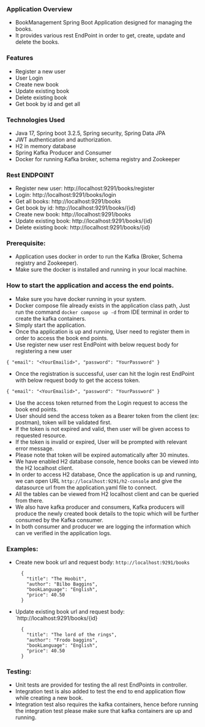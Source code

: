 ### Application Overview
* BookManagement Spring Boot Application designed for managing the books.
* It provides various rest EndPoint in order to get, create, update and delete the books.

### Features
  * Register a new user
  * User Login
  * Create new book
  * Update existing book
  * Delete existing book
  * Get book by id and get all

### Technologies Used
* Java 17, Spring boot 3.2.5, Spring security, Spring Data JPA
* JWT authentication and authorization.
* H2 in memory database
* Spring Kafka Producer and Consumer
* Docker for running Kafka broker, schema registry and Zookeeper

### Rest ENDPOINT
* Register new user:  http://localhost:9291/books/register
* Login: http://localhost:9291/books/login
* Get all books: http://localhost:9291/books
* Get book by id: http://localhost:9291/books/{id}
* Create new book: http://localhost:9291/books
* Update existing book: http://localhost:9291/books/{id}
* Delete existing book: http://localhost:9291/books/{id}

### Prerequisite:
* Application uses docker in order to run the Kafka (Broker, Schema registry and Zookeeper).
* Make sure the docker is installed and running in your local machine.

### How to start the application and access the end points.
* Make sure you have docker running in your system.
* Docker compose file already exists in the application class path, Just run the command `docker compose up -d` from IDE terminal in order to create the kafka containers.
* Simply start the application.
* Once tha application is up and running, User need to register them in order to access the book end points.
* Use register new user rest EndPoint with below request body for registering a new user

`{
  "email": "<YourEmailid>",
  "password": "YourPassword"
  }`
* Once the registration is successful, user can hit the login rest EndPoint with below request body to get the access token.

`{
  "email": "<YourEmailid>",
  "password": "YourPassword"
  }`
* Use the access token returned from the Login request to access the book end points.
* User should send the access token as a Bearer token from the client (ex: postman), token will be validated first.
* If the token is not expired and valid, then user will be given access to requested resource.
* If the token is invalid or expired, User will be prompted with relevant error message.
* Please note that token will be expired automatically after 30 minutes.
* We have enabled H2 database console, hence books can be viewed into the H2 localhost client.
* In order to access H2 database, Once the application is up and running, we can open URL `http://localhost:9291/h2-console` and give the datasource url from the application.yaml file to connect.
* All the tables can be viewed from H2 localhost client and can be queried from there.
* We also have kafka producer and consumers, Kafka producers will produce the newly created book details to the topic which will be further consumed by the Kafka consumer.
* In both consumer and producer we are logging the information which can ve verified in the application logs.

### Examples:
* Create new book url and request body:
  `http://localhost:9291/books`


        {
          "title": "The Hoobit",
          "author": "Bilbo Baggins",
          "bookLanguage": "English",
          "price": 40.50
        }

* Update existing book url and request body:
  `http://localhost:9291/books/{id}


        {
          "title": "The lord of the rings",
          "author": "Frodo baggins",
          "bookLanguage": "English",
          "price": 40.50
        }

### Testing:
  * Unit tests are provided for testing the all rest EndPoints in controller.
  * Integration test is also added to test the end to end application flow while creating a new book.
  * Integration test also requires the kafka containers, hence before running the integration test please make sure that kafka containers are up and running.